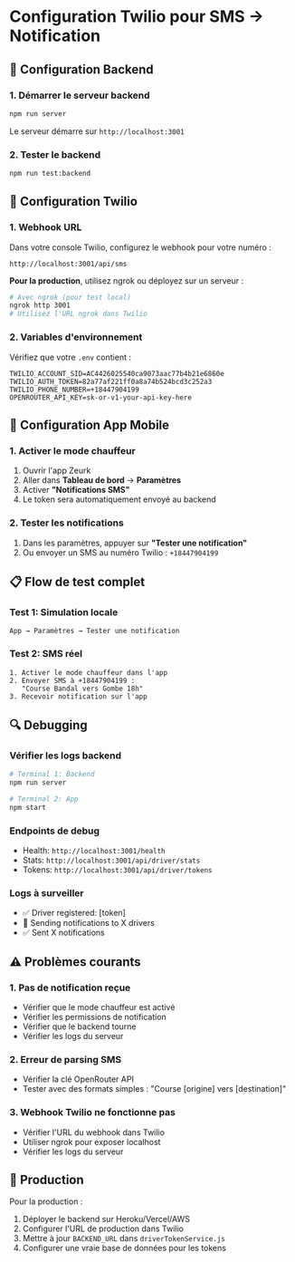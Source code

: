 # Configuration Twilio pour SMS → Notification

## 🔧 Configuration Backend

### 1. Démarrer le serveur backend
```bash
npm run server
```
Le serveur démarre sur `http://localhost:3001`

### 2. Tester le backend
```bash
npm run test:backend
```

## 📱 Configuration Twilio

### 1. Webhook URL
Dans votre console Twilio, configurez le webhook pour votre numéro :
```
http://localhost:3001/api/sms
```

**Pour la production**, utilisez ngrok ou déployez sur un serveur :
```bash
# Avec ngrok (pour test local)
ngrok http 3001
# Utilisez l'URL ngrok dans Twilio
```

### 2. Variables d'environnement
Vérifiez que votre `.env` contient :
```env
TWILIO_ACCOUNT_SID=AC4426025540ca9073aac77b4b21e6860e
TWILIO_AUTH_TOKEN=82a77af221ff0a8a74b524bcd3c252a3
TWILIO_PHONE_NUMBER=+18447904199
OPENROUTER_API_KEY=sk-or-v1-your-api-key-here
```

## 🚗 Configuration App Mobile

### 1. Activer le mode chauffeur
1. Ouvrir l'app Zeurk
2. Aller dans **Tableau de bord** → **Paramètres**
3. Activer **"Notifications SMS"**
4. Le token sera automatiquement envoyé au backend

### 2. Tester les notifications
1. Dans les paramètres, appuyer sur **"Tester une notification"**
2. Ou envoyer un SMS au numéro Twilio : `+18447904199`

## 📋 Flow de test complet

### Test 1: Simulation locale
```
App → Paramètres → Tester une notification
```

### Test 2: SMS réel
```
1. Activer le mode chauffeur dans l'app
2. Envoyer SMS à +18447904199 :
   "Course Bandal vers Gombe 18h"
3. Recevoir notification sur l'app
```

## 🔍 Debugging

### Vérifier les logs backend
```bash
# Terminal 1: Backend
npm run server

# Terminal 2: App
npm start
```

### Endpoints de debug
- Health: `http://localhost:3001/health`
- Stats: `http://localhost:3001/api/driver/stats`
- Tokens: `http://localhost:3001/api/driver/tokens`

### Logs à surveiller
- ✅ Driver registered: [token]
- 📱 Sending notifications to X drivers
- ✅ Sent X notifications

## ⚠️ Problèmes courants

### 1. Pas de notification reçue
- Vérifier que le mode chauffeur est activé
- Vérifier les permissions de notification
- Vérifier que le backend tourne
- Vérifier les logs du serveur

### 2. Erreur de parsing SMS
- Vérifier la clé OpenRouter API
- Tester avec des formats simples : "Course [origine] vers [destination]"

### 3. Webhook Twilio ne fonctionne pas
- Vérifier l'URL du webhook dans Twilio
- Utiliser ngrok pour exposer localhost
- Vérifier les logs du serveur

## 🚀 Production

Pour la production :
1. Déployer le backend sur Heroku/Vercel/AWS
2. Configurer l'URL de production dans Twilio
3. Mettre à jour `BACKEND_URL` dans `driverTokenService.js`
4. Configurer une vraie base de données pour les tokens